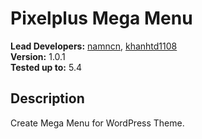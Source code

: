 # Pixelplus Mega Menu

**Lead Developers:**
[namncn](https://github.com/namncn), [khanhtd1108](https://github.com/khanhtd1108)  
**Version:** 1.0.1  
**Tested up to:** 5.4

## Description ##

Create Mega Menu for WordPress Theme.